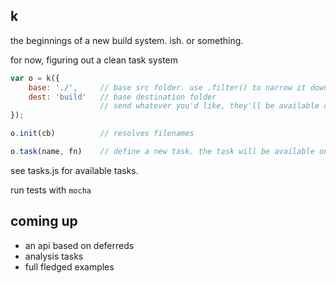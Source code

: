 k
-------

the beginnings of a new build system. ish. or something. 

for now, figuring out a clean task system

```js
var o = k({
	base: './',		// base src folder. use .filter() to narrow it down from here
	dest: 'build'	// base destination folder
					// send whatever you'd like, they'll be available on this.config
});

o.init(cb)			// resolves filenames

o.task(name, fn)	// define a new task. the task will be available on o. 
```
see tasks.js for available tasks.

run tests with `mocha`

coming up
---------
- an api based on deferreds
- analysis tasks
- full fledged examples